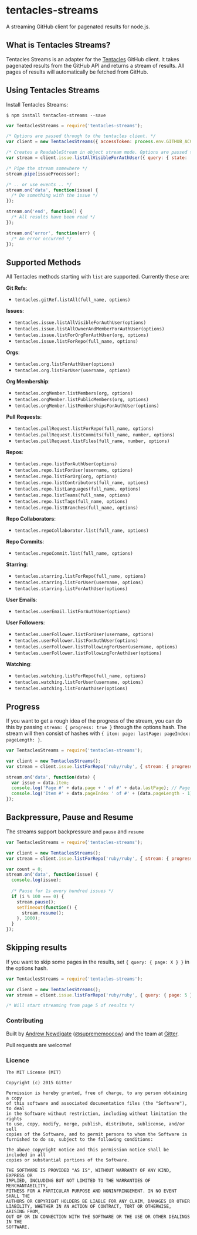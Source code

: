 # tentacles-streams

A streaming GitHub client for pagenated results for node.js.

## What is Tentacles Streams?

Tentacles Streams is an adapter for the [Tentacles](https://github.com/gitterHQ/tentacles) GitHub client. It takes pagenated results from the GitHub API and returns a stream of results. All pages of results will automatically be fetched from GitHub.

## Using Tentacles Streams

Install Tentacles Streams:

```shell
$ npm install tentacles-streams --save
```

```javascript
var TentaclesStreams = require('tentacles-streams');

/* Options are passed through to the tentacles client. */
var client = new TentaclesStreams({ accessToken: process.env.GITHUB_ACCESS_TOKEN });

/* Creates a ReadableStream in object stream mode. Options are passed through to Tentacles */
var stream = client.issue.listAllVisibleForAuthUser({ query: { state: 'all', per_page: 10 /* Will default to 100 */ } });

/* Pipe the stream somewhere */
stream.pipe(issueProcessor);

/* .. or use events .. */
stream.on('data', function(issue) {
  /* Do something with the issue */
});

stream.on('end', function() {
  /* All results have been read */
});

stream.on('error', function(err) {
  /* An error occurred */
});
```

## Supported Methods

All Tentacles methods starting with `list` are supported. Currently these are:

**Git Refs**:
* `tentacles.gitRef.listAll(full_name, options)`

**Issues**:
* `tentacles.issue.listAllVisibleForAuthUser(options)`
* `tentacles.issue.listAllOwnerAndMemberForAuthUser(options)`
* `tentacles.issue.listForOrgForAuthUser(org, options)`
* `tentacles.issue.listForRepo(full_name, options)`

**Orgs**:
* `tentacles.org.listForAuthUser(options)`
* `tentacles.org.listForUser(username, options)`

**Org Membership**:
* `tentacles.orgMember.listMembers(org, options)`
* `tentacles.orgMember.listPublicMembers(org, options)`
* `tentacles.orgMember.listMembershipsForAuthUser(options)`

**Pull Requests**:
* `tentacles.pullRequest.listForRepo(full_name, options)`
* `tentacles.pullRequest.listCommits(full_name, number, options)`
* `tentacles.pullRequest.listFiles(full_name, number, options)`

**Repos**:
* `tentacles.repo.listForAuthUser(options)`
* `tentacles.repo.listForUser(username, options)`
* `tentacles.repo.listForOrg(org, options)`
* `tentacles.repo.listContributors(full_name, options)`
* `tentacles.repo.listLanguages(full_name, options)`
* `tentacles.repo.listTeams(full_name, options)`
* `tentacles.repo.listTags(full_name, options)`
* `tentacles.repo.listBranches(full_name, options)`

**Repo Collaborators**:
* `tentacles.repoCollaborator.list(full_name, options)`

**Repo Commits**:
* `tentacles.repoCommit.list(full_name, options)`

**Starring**:
* `tentacles.starring.listForRepo(full_name, options)`
* `tentacles.starring.listForUser(username, options)`
* `tentacles.starring.listForAuthUser(options)`

**User Emails**:
* `tentacles.userEmail.listForAuthUser(options)`

**User Followers**:
* `tentacles.userFollower.listForUser(username, options)`
* `tentacles.userFollower.listForAuthUser(options)`
* `tentacles.userFollower.listFollowingForUser(username, options)`
* `tentacles.userFollower.listFollowingForAuthUser(options)`

**Watching**:
* `tentacles.watching.listForRepo(full_name, options)`
* `tentacles.watching.listForUser(username, options)`
* `tentacles.watching.listForAuthUser(options)`

## Progress

If you want to get a rough idea of the progress of the stream, you can do this
by passing `stream: { progress: true }` through the options hash. The stream will
then consist of hashes with `{ item: page: lastPage: pageIndex: pageLength: }`.

```javascript
var TentaclesStreams = require('tentacles-streams');

var client = new TentaclesStreams();
var stream = client.issue.listForRepo('ruby/ruby', { stream: { progress: true } });

stream.on('data', function(data) {
  var issue = data.item;
  console.log('Page #' + data.page + ' of #' + data.lastPage); // Page #1 of #3
  console.log('Item #' + data.pageIndex ' of #' + (data.pageLength - 1)); // Item #0 of #99
});
```

## Backpressure, Pause and Resume

The streams support backpressure and `pause` and `resume`

```javascript
var TentaclesStreams = require('tentacles-streams');

var client = new TentaclesStreams();
var stream = client.issue.listForRepo('ruby/ruby', { stream: { progress: true } });

var count = 0;
stream.on('data', function(issue) {
  console.log(issue);
  
  /* Pause for 1s every hundred issues */
  if (i % 100 === 0) {
    stream.pause();
    setTimeout(function() {
      stream.resume();
    }, 1000);
  }
});
```

## Skipping results

If you want to skip some pages in the results, set `{ query: { page: X } }` in the options hash.

```javascript
var TentaclesStreams = require('tentacles-streams');

var client = new TentaclesStreams();
var stream = client.issue.listForRepo('ruby/ruby', { query: { page: 5 } });

/* Will start streaming from page 5 of results */
```



### Contributing

Built by [Andrew Newdigate](https://github.com/suprememoocow)
([@suprememoocow](https://twitter.com/suprememoocow)) and the team at
[Gitter](https://gitter.im).

Pull requests are welcome!

### Licence

```
The MIT License (MIT)

Copyright (c) 2015 Gitter

Permission is hereby granted, free of charge, to any person obtaining a copy
of this software and associated documentation files (the "Software"), to deal
in the Software without restriction, including without limitation the rights
to use, copy, modify, merge, publish, distribute, sublicense, and/or sell
copies of the Software, and to permit persons to whom the Software is
furnished to do so, subject to the following conditions:

The above copyright notice and this permission notice shall be included in all
copies or substantial portions of the Software.

THE SOFTWARE IS PROVIDED "AS IS", WITHOUT WARRANTY OF ANY KIND, EXPRESS OR
IMPLIED, INCLUDING BUT NOT LIMITED TO THE WARRANTIES OF MERCHANTABILITY,
FITNESS FOR A PARTICULAR PURPOSE AND NONINFRINGEMENT. IN NO EVENT SHALL THE
AUTHORS OR COPYRIGHT HOLDERS BE LIABLE FOR ANY CLAIM, DAMAGES OR OTHER
LIABILITY, WHETHER IN AN ACTION OF CONTRACT, TORT OR OTHERWISE, ARISING FROM,
OUT OF OR IN CONNECTION WITH THE SOFTWARE OR THE USE OR OTHER DEALINGS IN THE
SOFTWARE.
```
